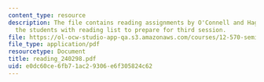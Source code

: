 ```yaml
---
content_type: resource
description: The file contains reading assignments by O'Connell and Hager which prescribes
  the students with reading list to prepare for third session.
file: https://ol-ocw-studio-app-qa.s3.amazonaws.com/courses/12-570-seminar-in-geophysics-mantle-convection-spring-1998/e0dc60ce6fb71ac29306e6f305824c62_reading_240298.pdf
file_type: application/pdf
resourcetype: Document
title: reading_240298.pdf
uid: e0dc60ce-6fb7-1ac2-9306-e6f305824c62
---
```

